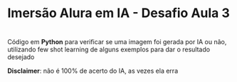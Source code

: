  # Imersão Alura em IA - Desafio Aula 3<h1>

 Código em **Python** para verificar se uma imagem foi gerada por IA ou não, utilizando few shot learning de alguns exemplos para dar o resultado desejado

 **Disclaimer**: não é 100% de acerto do IA, as vezes ela erra
